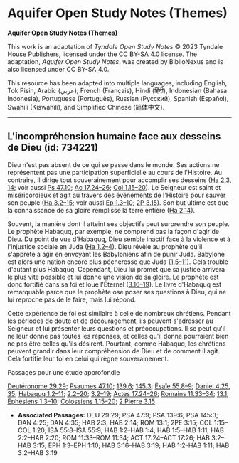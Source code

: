 # Aquifer Open Study Notes (Themes)

**Aquifer Open Study Notes (Themes)**

This work is an adaptation of *Tyndale Open Study Notes* © 2023 Tyndale House Publishers, licensed under the CC BY\-SA 4\.0 license. The adaptation, *Aquifer Open Study Notes*, was created by BiblioNexus and is also licensed under CC BY\-SA 4\.0\.

This resource has been adapted into multiple languages, including English, Tok Pisin, Arabic (عربي), French (Français), Hindi (हिंदी), Indonesian (Bahasa Indonesia), Portuguese (Português), Russian (Русский), Spanish (Español), Swahili (Kiswahili), and Simplified Chinese (简体中文).



--------------------------------

## L'incompréhension humaine face aux desseins de Dieu (id: 734221)

Dieu n'est pas absent de ce qui se passe dans le monde. Ses actions ne représentent pas une participation superficielle au cours de l'Histoire. Au contraire, il dirige tout souverainement pour accomplir ses desseins ([Ha 2\.3](https://ref.ly/Hab2:3), [14](https://ref.ly/Hab2:14); voir aussi [Ps 47\.10](https://ref.ly/Ps47:9); [Ac 17\.24–26](https://ref.ly/Acts17:24-Acts17:26); [Col 1\.15–20](https://ref.ly/Col1:15-Col1:20)). Le Seigneur est saint et miséricordieux et agit au travers des événements de l'Histoire pour sauver son peuple ([Ha 3\.2–15](https://ref.ly/Hab3:2-Hab3:15); voir aussi [Ep 1\.3–10](https://ref.ly/Eph1:3-Eph1:10); [2P 3\.15](https://ref.ly/2Pet3:15)). Son but ultime est que la connaissance de sa gloire remplisse la terre entière ([Ha 2\.14](https://ref.ly/Hab2:14)).

Souvent, la manière dont il atteint ses objectifs peut surprendre son peuple. Le prophète Habaquq, par exemple, ne comprend pas la façon d'agir de Dieu. Du point de vue d'Habaquq, Dieu semble inactif face à la violence et à l'injustice sociale en Juda ([Ha 1\.2–4](https://ref.ly/Hab1:2-Hab1:4)). Dieu révèle au prophète qu'il s'apprête à agir en envoyant les Babyloniens afin de punir Juda. Babylone est alors une nation encore plus pécheresse que Juda ([1\.5–11](https://ref.ly/Hab1:5-Hab1:11)). Cela trouble d'autant plus Habaquq. Cependant, Dieu lui promet que sa justice arrivera le plus vite possible et lui donne une vision de sa gloire. Le prophète est donc fortifié dans sa foi et loue l'Éternel ([3\.16–19](https://ref.ly/Hab3:16-Hab3:19)). Le livre d'Habaquq est remarquable parce que le prophète ose poser ses questions à Dieu, qui ne lui reproche pas de le faire, mais lui répond. 

Cette expérience de foi est similaire à celle de nombreux chrétiens. Pendant les périodes de doute et de découragement, ils peuvent s'adresser au Seigneur et lui présenter leurs questions et préoccupations. Il se peut qu'il ne leur donne pas toutes les réponses, et celles qu'il donne pourraient bien ne pas être celles qu'ils désirent. Pourtant, comme Habaquq, les chrétiens peuvent grandir dans leur compréhension de Dieu et de comment il agit. Cela fortifie leur foi en celui qui règne souverainement.

Passages pour une étude approfondie

[Deutéronome 29\.29](https://ref.ly/Deut29:29); [Psaumes 47\.10](https://ref.ly/Ps47:9); [139\.6](https://ref.ly/Ps139:6); [145\.3](https://ref.ly/Ps145:3); [Ésaïe 55\.8–9](https://ref.ly/Isa55:8-Isa55:9); [Daniel 4\.25](https://ref.ly/Dan4:25), [35](https://ref.ly/Dan4:35); [Habaquq 1\.2–11](https://ref.ly/Hab1:2-Hab1:11); [2\.2–20](https://ref.ly/Hab2:2-Hab2:20); [3\.2–19](https://ref.ly/Hab3:2-Hab3:19); [Actes 17\.24–26](https://ref.ly/Acts17:24-Acts17:26); [Romains 11\.33–34](https://ref.ly/Rom11:33-Rom11:34); [13\.1](https://ref.ly/Rom13:1); [Éphésiens 1\.3–10](https://ref.ly/Eph1:3-Eph1:10); [Colossiens 1\.15–20](https://ref.ly/Col1:15-Col1:20); [2 Pierre 3\.15](https://ref.ly/2Pet3:15)

* **Associated Passages:** DEU 29:29; PSA 47:9; PSA 139:6; PSA 145:3; DAN 4:25; DAN 4:35; HAB 2:3; HAB 2:14; ROM 13:1; 2PE 3:15; COL 1:15–COL 1:20; ISA 55:8–ISA 55:9; HAB 1:2–HAB 1:4; HAB 1:5–HAB 1:11; HAB 2:2–HAB 2:20; ROM 11:33–ROM 11:34; ACT 17:24–ACT 17:26; HAB 3:2–HAB 3:15; EPH 1:3–EPH 1:10; HAB 3:16–HAB 3:19; HAB 1:2–HAB 1:11; HAB 3:2–HAB 3:19

